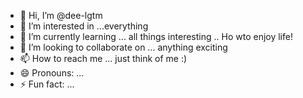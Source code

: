 - 👋 Hi, I’m @dee-lgtm
- 👀 I’m interested in ...everything
- 🌱 I’m currently learning ... all things interesting .. Ho wto enjoy life!
- 💞️ I’m looking to collaborate on ... anything exciting
- 📫 How to reach me ... just think of me :)
- 😄 Pronouns: ...
- ⚡ Fun fact: ...

<!---
dee-lgtm/dee-lgtm is a ✨ special ✨ repository because its `README.md` (this file) appears on your GitHub profile.
You can click the Preview link to take a look at your changes.
--->
